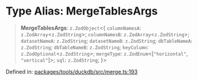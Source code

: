 # Type Alias: MergeTablesArgs

> **MergeTablesArgs**: `z.ZodObject`\<\{ `columnNamesA`: `z.ZodArray`\<`z.ZodString`\>; `columnNamesB`: `z.ZodArray`\<`z.ZodString`\>; `datasetNameA`: `z.ZodString`; `datasetNameB`: `z.ZodString`; `dbTableNameA`: `z.ZodString`; `dbTableNameB`: `z.ZodString`; `keyColumn`: `z.ZodOptional`\<`z.ZodString`\>; `mergeType`: `z.ZodEnum`\<\[`"horizontal"`, `"vertical"`\]\>; `sql`: `z.ZodString`; \}\>

Defined in: [packages/tools/duckdb/src/merge.ts:193](https://github.com/GeoDaCenter/openassistant/blob/0f7bf760e453a1735df9463dc799b04ee2f630fd/packages/tools/duckdb/src/merge.ts#L193)
